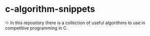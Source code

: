 # c-algorithm-snippets
♾️ In this repository there is a collection of useful algorithms to use in competitive programming in C. 
